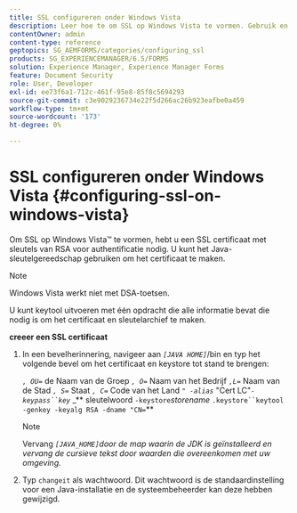 ```yaml
---
title: SSL configureren onder Windows Vista
description: Leer hoe te om SSL op Windows Vista te vormen. Gebruik en voer het Java Keytool uit om het SSL-certificaat te genereren met RSA-sleutels voor de verificatie.
contentOwner: admin
content-type: reference
geptopics: SG_AEMFORMS/categories/configuring_ssl
products: SG_EXPERIENCEMANAGER/6.5/FORMS
solution: Experience Manager, Experience Manager Forms
feature: Document Security
role: User, Developer
exl-id: ee73f6a1-712c-461f-95e8-85f8c5694293
source-git-commit: c3e9029236734e22f5d266ac26b923eafbe0a459
workflow-type: tm+mt
source-wordcount: '173'
ht-degree: 0%

---
```


# SSL configureren onder Windows Vista {#configuring-ssl-on-windows-vista}

Om SSL op Windows Vista™ te vormen, hebt u een SSL certificaat met sleutels van RSA voor authentificatie nodig. U kunt het Java-sleutelgereedschap gebruiken om het certificaat te maken.

>[!NOTE]
>
>Windows Vista werkt niet met DSA-toetsen.

U kunt keytool uitvoeren met één opdracht die alle informatie bevat die nodig is om het certificaat en sleutelarchief te maken.

**creeer een SSL certificaat**

1. In een bevelherinnering, navigeer aan *`[JAVA HOME]`*/bin en typ het volgende bevel om het certificaat en keystore tot stand te brengen:

   *`, OU=`* de Naam van de Groep *`, O=`* Naam van het Bedrijf *`,L=`* Naam van de Stad *`, S=`* Staat *`, C=`* Code van het Land *`" -alias`* &quot;Cert LC&quot;*`-keypass``key`* _** sleutelwoord `-keystore`*storename* `.keystore``keytool -genkey -keyalg RSA -dname "CN=`**

   >[!NOTE]
   >
   >Vervang *`[JAVA_HOME]`door de map waarin de JDK is geïnstalleerd en vervang de cursieve tekst door waarden die overeenkomen met uw omgeving.*

1. Typ `changeit` als wachtwoord. Dit wachtwoord is de standaardinstelling voor een Java-installatie en de systeembeheerder kan deze hebben gewijzigd.
